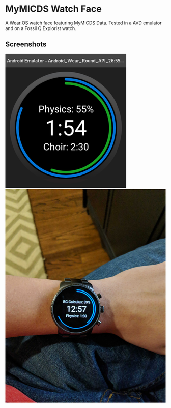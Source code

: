 # MyMICDS Watch Face
A [Wear OS](https://wearos.google.com/) watch face featuring MyMICDS Data. Tested in a AVD emulator and on a Fossil Q Explorist watch.

## Screenshots
![Emulator](/screenshots/emulator.png)
![Watch](/screenshots/watch.jpg)
